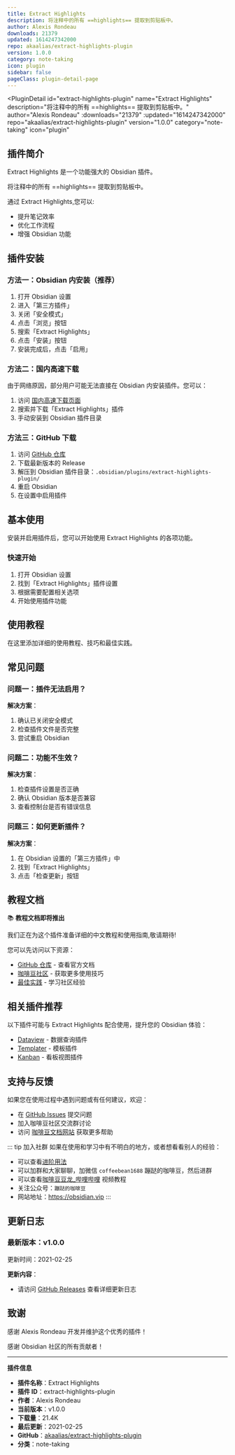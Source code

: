 ```yaml
---
title: Extract Highlights
description: 将注释中的所有 ==highlights== 提取到剪贴板中。
author: Alexis Rondeau
downloads: 21379
updated: 1614247342000
repo: akaalias/extract-highlights-plugin
version: 1.0.0
category: note-taking
icon: plugin
sidebar: false
pageClass: plugin-detail-page
---
```


<PluginDetail
  id="extract-highlights-plugin"
  name="Extract Highlights"
  description="将注释中的所有 ==highlights== 提取到剪贴板中。"
  author="Alexis Rondeau"
  :downloads="21379"
  :updated="1614247342000"
  repo="akaalias/extract-highlights-plugin"
  version="1.0.0"
  category="note-taking"
  icon="plugin"
>

<!-- AUTO_GENERATED_START -->
## 插件简介

Extract Highlights 是一个功能强大的 Obsidian 插件。

将注释中的所有 ==highlights== 提取到剪贴板中。

通过 Extract Highlights,您可以:

- 提升笔记效率
- 优化工作流程
- 增强 Obsidian 功能

<!-- AUTO_GENERATED_END -->

<!-- AUTO_GENERATED_START -->
## 插件安装

### 方法一：Obsidian 内安装（推荐）

1. 打开 Obsidian 设置
2. 进入「第三方插件」
3. 关闭「安全模式」
4. 点击「浏览」按钮
5. 搜索「Extract Highlights」
6. 点击「安装」按钮
7. 安装完成后，点击「启用」

### 方法二：国内高速下载

由于网络原因，部分用户可能无法直接在 Obsidian 内安装插件。您可以：

1. 访问 [国内高速下载页面](/zh/documentation/obsidian-plugins-download.html)
2. 搜索并下载「Extract Highlights」插件
3. 手动安装到 Obsidian 插件目录

### 方法三：GitHub 下载

1. 访问 [GitHub 仓库](https://github.com/akaalias/extract-highlights-plugin)
2. 下载最新版本的 Release
3. 解压到 Obsidian 插件目录：`.obsidian/plugins/extract-highlights-plugin/`
4. 重启 Obsidian
5. 在设置中启用插件

## 基本使用

安装并启用插件后，您可以开始使用 Extract Highlights 的各项功能。

### 快速开始

1. 打开 Obsidian 设置
2. 找到「Extract Highlights」插件设置
3. 根据需要配置相关选项
4. 开始使用插件功能

<!-- AUTO_GENERATED_END -->

<!-- CUSTOM_CONTENT_START:tutorial -->
## 使用教程

在这里添加详细的使用教程、技巧和最佳实践。

<!-- CUSTOM_CONTENT_END:tutorial -->

<!-- SHARED_CONTENT_START -->
## 常见问题

### 问题一：插件无法启用？

**解决方案**：
1. 确认已关闭安全模式
2. 检查插件文件是否完整
3. 尝试重启 Obsidian

### 问题二：功能不生效？

**解决方案**：
1. 检查插件设置是否正确
2. 确认 Obsidian 版本是否兼容
3. 查看控制台是否有错误信息

### 问题三：如何更新插件？

**解决方案**：
1. 在 Obsidian 设置的「第三方插件」中
2. 找到「Extract Highlights」
3. 点击「检查更新」按钮

## 教程文档

📚 **教程文档即将推出**

我们正在为这个插件准备详细的中文教程和使用指南,敬请期待!

您可以先访问以下资源：
- [GitHub 仓库](https://github.com/akaalias/extract-highlights-plugin) - 查看官方文档
- [咖啡豆社区](/zh/bases/) - 获取更多使用技巧
- [最佳实践](/zh/best-practices/) - 学习社区经验

## 相关插件推荐

以下插件可能与 Extract Highlights 配合使用，提升您的 Obsidian 体验：

- [Dataview](/zh/plugins/dataview.html) - 数据查询插件
- [Templater](/zh/plugins/templater-obsidian.html) - 模板插件
- [Kanban](/zh/plugins/obsidian-kanban.html) - 看板视图插件

## 支持与反馈

如果您在使用过程中遇到问题或有任何建议，欢迎：

- 在 [GitHub Issues](https://github.com/akaalias/extract-highlights-plugin/issues) 提交问题
- 加入咖啡豆社区交流群讨论
- 访问 [咖啡豆文档网站](https://obsidian.vip) 获取更多帮助

::: tip 加入社群
如果在使用和学习中有不明白的地方，或者想看看别人的经验：
- 可以查看[进阶用法](/zh/advanced)
- 可以加群和大家聊聊，加微信 `coffeebean1688` 蹦跶的咖啡豆，然后进群
- 可以查看[咖啡豆豆龙_哔哩哔哩](https://space.bilibili.com/618777356) 视频教程
- 关注公众号：`蹦跶的咖啡豆`
- 网站地址：https://obsidian.vip
:::
<!-- SHARED_CONTENT_END -->

<!-- AUTO_GENERATED_START -->
## 更新日志

### 最新版本：v1.0.0

更新时间：2021-02-25

**更新内容**：
- 请访问 [GitHub Releases](https://github.com/akaalias/extract-highlights-plugin/releases) 查看详细更新日志

## 致谢

感谢 Alexis Rondeau 开发并维护这个优秀的插件！

感谢 Obsidian 社区的所有贡献者！

---

**插件信息**
- **插件名称**：Extract Highlights
- **插件 ID**：extract-highlights-plugin
- **作者**：Alexis Rondeau
- **当前版本**：v1.0.0
- **下载量**：21.4K
- **最后更新**：2021-02-25
- **GitHub**：[akaalias/extract-highlights-plugin](https://github.com/akaalias/extract-highlights-plugin)
- **分类**：note-taking
<!-- AUTO_GENERATED_END -->

</PluginDetail>


